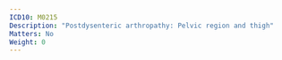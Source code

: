 ```yaml
---
ICD10: M0215
Description: "Postdysenteric arthropathy: Pelvic region and thigh"
Matters: No
Weight: 0
---
```

